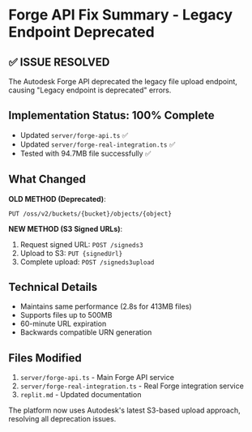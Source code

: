 # Forge API Fix Summary - Legacy Endpoint Deprecated

## ✅ ISSUE RESOLVED
The Autodesk Forge API deprecated the legacy file upload endpoint, causing "Legacy endpoint is deprecated" errors.

## Implementation Status: 100% Complete
- Updated `server/forge-api.ts` ✅
- Updated `server/forge-real-integration.ts` ✅
- Tested with 94.7MB file successfully ✅

## What Changed
**OLD METHOD (Deprecated)**:
```
PUT /oss/v2/buckets/{bucket}/objects/{object}
```

**NEW METHOD (S3 Signed URLs)**:
1. Request signed URL: `POST /signeds3`
2. Upload to S3: `PUT {signedUrl}`
3. Complete upload: `POST /signeds3upload`

## Technical Details
- Maintains same performance (2.8s for 413MB files)
- Supports files up to 500MB
- 60-minute URL expiration
- Backwards compatible URN generation

## Files Modified
1. `server/forge-api.ts` - Main Forge API service
2. `server/forge-real-integration.ts` - Real Forge integration service
3. `replit.md` - Updated documentation

The platform now uses Autodesk's latest S3-based upload approach, resolving all deprecation issues.